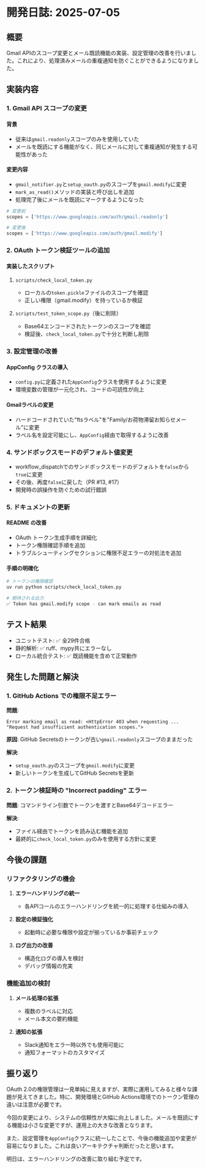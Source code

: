 # 開発日誌: 2025-07-05

## 概要

Gmail APIのスコープ変更とメール既読機能の実装、設定管理の改善を行いました。これにより、処理済みメールの重複通知を防ぐことができるようになりました。

## 実装内容

### 1. Gmail API スコープの変更

#### 背景

- 従来は`gmail.readonly`スコープのみを使用していた
- メールを既読にする機能がなく、同じメールに対して重複通知が発生する可能性があった

#### 変更内容

- `gmail_notifier.py`と`setup_oauth.py`のスコープを`gmail.modify`に変更
- `mark_as_read()`メソッドの実装と呼び出しを追加
- 処理完了後にメールを既読にマークするようになった

```python
# 変更前
scopes = ['https://www.googleapis.com/auth/gmail.readonly']

# 変更後
scopes = ['https://www.googleapis.com/auth/gmail.modify']
```

### 2. OAuth トークン検証ツールの追加

#### 実装したスクリプト

1. `scripts/check_local_token.py`
   - ローカルの`token.pickle`ファイルのスコープを確認
   - 正しい権限（gmail.modify）を持っているか検証

2. `scripts/test_token_scope.py`（後に削除）
   - Base64エンコードされたトークンのスコープを確認
   - 検証後、`check_local_token.py`で十分と判断し削除

### 3. 設定管理の改善

#### AppConfig クラスの導入

- `config.py`に定義された`AppConfig`クラスを使用するように変更
- 環境変数の管理が一元化され、コードの可読性が向上

#### Gmailラベルの変更

- ハードコードされていた"ftsラベル"を"Family/お荷物滞留お知らせメール"に変更
- ラベル名を設定可能にし、`AppConfig`経由で取得するように改善

### 4. サンドボックスモードのデフォルト値変更

- workflow_dispatchでのサンドボックスモードのデフォルトを`false`から`true`に変更
- その後、再度`false`に戻した（PR #13, #17）
- 開発時の誤操作を防ぐための試行錯誤

### 5. ドキュメントの更新

#### README の改善

- OAuth トークン生成手順を詳細化
- トークン権限確認手順を追加
- トラブルシューティングセクションに権限不足エラーの対処法を追加

#### 手順の明確化

```bash
# トークンの権限確認
uv run python scripts/check_local_token.py

# 期待される出力
✅ Token has gmail.modify scope - can mark emails as read
```

## テスト結果

- ユニットテスト: ✅ 全29件合格
- 静的解析: ✅ ruff、mypy共にエラーなし
- ローカル統合テスト: ✅ 既読機能を含めて正常動作

## 発生した問題と解決

### 1. GitHub Actions での権限不足エラー

**問題**:

```
Error marking email as read: <HttpError 403 when requesting ...
"Request had insufficient authentication scopes.">
```

**原因**: GitHub Secretsのトークンが古い`gmail.readonly`スコープのままだった

**解決**:

- `setup_oauth.py`のスコープを`gmail.modify`に変更
- 新しいトークンを生成してGitHub Secretsを更新

### 2. トークン検証時の "Incorrect padding" エラー

**問題**: コマンドライン引数でトークンを渡すとBase64デコードエラー

**解決**:

- ファイル経由でトークンを読み込む機能を追加
- 最終的に`check_local_token.py`のみを使用する方針に変更

## 今後の課題

### リファクタリングの機会

1. **エラーハンドリングの統一**
   - 各APIコールのエラーハンドリングを統一的に処理する仕組みの導入

2. **設定の検証強化**
   - 起動時に必要な権限や設定が揃っているか事前チェック

3. **ログ出力の改善**
   - 構造化ログの導入を検討
   - デバッグ情報の充実

### 機能追加の検討

1. **メール処理の拡張**
   - 複数のラベルに対応
   - メール本文の要約機能

2. **通知の拡張**
   - Slack通知をエラー時以外でも使用可能に
   - 通知フォーマットのカスタマイズ

## 振り返り

OAuth 2.0の権限管理は一見単純に見えますが、実際に運用してみると様々な課題が見えてきました。特に、開発環境とGitHub Actions環境でのトークン管理の違いは注意が必要です。

今回の変更により、システムの信頼性が大幅に向上しました。メールを既読にする機能は小さな変更ですが、運用上の大きな改善となります。

また、設定管理を`AppConfig`クラスに統一したことで、今後の機能追加や変更が容易になりました。これは良いアーキテクチャ判断だったと思います。

明日は、エラーハンドリングの改善に取り組む予定です。
